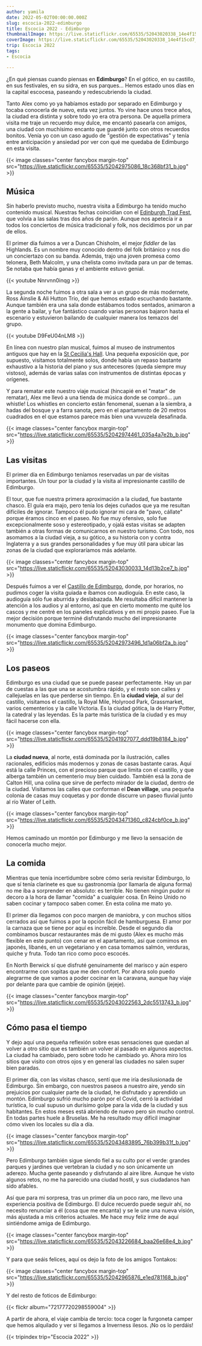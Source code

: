 ```yaml
---
author: yamila
date: 2022-05-02T00:00:00.000Z
slug: escocia-2022-edimburgo
title: Escocia 2022 - Edimburgo
thumbnailImage: https://live.staticflickr.com/65535/52043020338_14e4f15cd7_z.jpg
coverImage: https://live.staticflickr.com/65535/52043020338_14e4f15cd7_b.jpg
trip: Escocia 2022
tags:
- Escocia

---
```


¿En qué piensas cuando piensas en **Edimburgo**? En el gótico, en su castillo, en sus festivales, en su sidra, en sus parques... Hemos estado unos días en la capital escocesa, paseando y redescubriendo la ciudad.

<!--more-->

Tanto Alex como yo ya habíamos estado por separado en Edimburgo y tocaba conocerla de nuevo, esta vez juntos. Yo vine hace unos trece años, la ciudad era distinta y sobre todo yo era otra persona. De aquella primera visita me traje un recuerdo muy dulce, me encantó pasearla con amigos, una ciudad con muchísimo encanto que guardé junto con otros recuerdos bonitos. Venía yo con un caso agudo de "gestión de expectativas" y tenía entre anticipación y ansiedad por ver con qué me quedaba de Edimburgo en esta visita.

{{< image classes="center fancybox margin-top" src="https://live.staticflickr.com/65535/52042975086_18c368bf31_b.jpg" >}}

## Música

Sin haberlo previsto mucho, nuestra visita a Edimburgo ha tenido mucho contenido musical. Nuestras fechas coincidían con el <a href="https://edinburghtradfest.com/" target="_blank">Edinburgh Trad Fest</a>, que volvía a las salas tras dos años de parón. Aunque nos apetecía ir a todos los conciertos de música tradicional y folk, nos decidimos por un par de ellos.

El primer día fuimos a ver a Duncan Chisholm, el mejor _fiddler_ de las Highlands. Es un nombre muy conocido dentro del folk británico y nos dio un conciertazo con su banda. Además, trajo una joven promesa como telonera, Beth Malcolm, y una chelista como invitada para un par de temas. Se notaba que había ganas y el ambiente estuvo genial.

{{< youtube Nnrvnn0inqg >}}

La segunda noche fuimos a otra sala a ver a un grupo de más modernete, Ross Ainslie & Ali Hutton Trio, del que hemos estado escuchando bastante. Aunque también era una sala donde estábamos todos sentados, animaron a la gente a bailar, y fue fantástico cuando varias personas bajaron hasta el escenario y estuvieron bailando de cualquier manera los temazos del grupo.

{{< youtube D9FeU04nLM8 >}}

En línea con nuestro plan musical, fuimos al museo de instrumentos antiguos que hay en la <a href="https://www.stcecilias.ed.ac.uk/" target="_blank">St Cecilia's Hall</a>. Una pequeña exposición que, por supuesto, visitamos totalmente solos, donde había un repaso bastante exhaustivo a la historia del piano y sus antecesores (queda siempre muy vistoso), además de varias salas con instrumentos de distintas épocas y orígenes.

Y para rematar este nuestro viaje musical (hincapié en el "matar" de rematar), Alex me llevó a una tienda de música donde se compró... ¡un whistle! Los whistles en concierto están fenomenal, suenan a la siembra, a hadas del bosque y a farra sanota, pero en el apartamento de 20 metros cuadrados en el que estamos parece más bien una vuvuzela desafinada.

{{< image classes="center fancybox margin-top" src="https://live.staticflickr.com/65535/52042974461_035a4a7e2b_b.jpg" >}}

## Las visitas

El primer día en Edimburgo teníamos reservadas un par de visitas importantes. Un tour por la ciudad y la visita al impresionante castillo de Edimburgo.

El tour, que fue nuestra primera aproximación a la ciudad, fue bastante chasco. El guía era majo, pero tenía los dejes cuñados que ya me resultan difíciles de ignorar. Tampoco él pudo ignorar mi cara de "pavo, cállate" porque éramos cinco en el paseo. No fue muy ofensivo, solo fue excepcionalmente soso y estereotipado, y ojalá estas visitas se adapten también a otras formas de comunicarnos en nuestro turismo. Con todo, nos asomamos a la ciudad vieja, a su gótico, a su historia con y contra Inglaterra y a sus grandes personalidades y fue muy útil para ubicar las zonas de la ciudad que exploraríamos más adelante.

{{< image classes="center fancybox margin-top" src="https://live.staticflickr.com/65535/52043030033_14d13b2ce7_b.jpg" >}}

Después fuimos a ver el <a href="https://www.edinburghcastle.scot/" target="_blank">Castillo de Edimburgo</a>, donde, por horarios, no pudimos coger la visita guiada e íbamos con audioguía. En este caso, la audioguía sólo fue aburrida y deslabazada. Me resultaba difícil mantener la atención a los audios y al entorno, así que en cierto momento me quité los cascos y me centré en los paneles explicativos y en mi propio paseo. Fue la mejor decisión porque terminé disfrutando mucho del impresionante monumento que domina Edimburgo.

{{< image classes="center fancybox margin-top" src="https://live.staticflickr.com/65535/52042973496_1d1a06bf2a_b.jpg" >}}

## Los paseos

Edimburgo es una ciudad que se puede pasear perfectamente. Hay un par de cuestas a las que una se acostumbra rápido, y el resto son calles y callejuelas en las que perderse sin tiempo. En la **ciudad vieja**, al sur del castillo, visitamos el castillo, la Royal Mile, Holyrood Park, Grassmarket, varios cementerios y la calle Victoria. Es la ciudad gótica, la de Harry Potter, la catedral y las leyendas. Es la parte más turística de la ciudad y es muy fácil hacerse con ella.

{{< image classes="center fancybox margin-top" src="https://live.staticflickr.com/65535/52041927077_ddd19b8184_b.jpg" >}}

La **ciudad nueva**, al norte, está dominada por la ilustración, calles racionales, edificios más modernos y zonas de casas bastante caras. Aquí está la calle Princes, con el precioso parque que limita con el castillo, y que alberga también un cementerio muy bien cuidado. También esá la zona de Calton Hill, una colina que sirve de perfecto mirador de la ciudad, dentro de la ciudad. Visitamos las calles que conforman el **Dean village**, una pequeña colonia de casas muy coquetas y por donde discurre un paseo fluvial junto al río Water of Leith.

{{< image classes="center fancybox margin-top" src="https://live.staticflickr.com/65535/52043471360_c824cbf0ce_b.jpg" >}}

Hemos caminado un montón por Edimburgo y me llevo la sensación de conocerla mucho mejor.

## La comida

Mientras que tenía incertidumbre sobre cómo sería revisitar Edimburgo, lo que sí tenía clarinete es que su gastronomía (por llamarla de alguna forma) no me iba a sorprender en absoluto: es terrible. No tienen ningún pudor ni decoro a la hora de llamar "comida" a cualquier cosa. En Reino Unido no saben cocinar y tampoco saben comer. En esta colina me mato yo.

El primer día llegamos con poco margen de maniobra, y con muchos sitios cerrados así que fuimos a por la opción fácil de hamburguesa. El amor por la carnaza que se tiene por aquí es increíble. Desde el segundo día combinamos buscar restaurantes más de mi gusto (Alex es mucho más flexible en este punto) con cenar en el apartamento, así que comimos en japonés, libanés, en un vegetariano y en casa tomamos salmón, verduras, quiche y fruta. Todo tan rico como poco escocés.

En North Berwick sí que disfruté genuinamente del marisco y aún espero encontrarme con sopitas que me den confort. Por ahora solo puedo alegrarme de que vamos a poder cocinar en la caravana, aunque hay viaje por delante para que cambie de opinión (jejeje).

{{< image classes="center fancybox margin-top" src="https://live.staticflickr.com/65535/52043022563_2dc5513743_b.jpg" >}}

## Cómo pasa el tiempo

Y dejo aquí una pequeña reflexión sobre esas sensaciones que quedan al volver a otro sitio que es también un volver al pasado en algunos aspectos. La ciudad ha cambiado, pero sobre todo he cambiado yo. Ahora miro los sitios que visito con otros ojos y en general las ciudades no salen super bien paradas.

El primer día, con las visitas chasco, sentí que me iría desilusionada de Edimburgo. Sin embargo, con nuestros paseos a nuestro aire, yendo sin prejuicios por cualquier parte de la ciudad, he disfrutado y aprendido un montón. Edimburgo sufrió mucho parón por el Covid, cerró la actividad turística, lo cual supuso un durísimo golpe para la vida de la ciudad y sus habitantes. En estos meses está abriendo de nuevo pero sin mucho control. En todas partes huele a Bruselas. Me ha resultado muy difícil imaginar cómo viven los locales su día a día.

{{< image classes="center fancybox margin-top" src="https://live.staticflickr.com/65535/52043483895_76b399b31f_b.jpg" >}}

Pero Edimburgo también sigue siendo fiel a su culto por el verde: grandes parques y jardines que vertebran la ciudad y no son únicamente un aderezo. Mucha gente paseando y disfrutando al aire libre. Aunque he visto algunos retos, no me ha parecido una ciudad hostil, y sus ciudadanos han sido afables.

Así que para mi sorpresa, tras un primer día un poco raro, me llevo una experiencia positiva de Edimburgo. El dulce recuerdo puede seguir ahí, no necesito renunciar a él (cosa que me encanta) y se le une una nueva visión, más ajustada a mis criterios actuales. Me hace muy feliz irme de aquí sintiéndome amiga de Edimburgo.

{{< image classes="center fancybox margin-top" src="https://live.staticflickr.com/65535/52043226684_baa26e68e4_b.jpg" >}}

Y para que seáis felices, aquí os dejo la foto de los amigos Tontakos:

{{< image classes="center fancybox margin-top" src="https://live.staticflickr.com/65535/52042965876_e1ed781168_b.jpg" >}}

Y del resto de foticos de Edimburgo:

{{< flickr album="72177720298559004" >}}

A partir de ahora, el viaje cambia de tercio: toca coger la furgoneta camper que hemos alquilado y ver si llegamos a Inverness ilesos. ¡No os lo perdáis!

{{< tripindex trip="Escocia 2022" >}}
